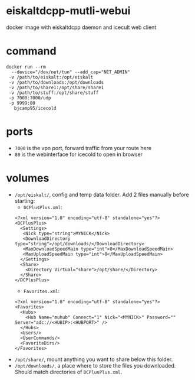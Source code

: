 # eiskaltdcpp-mutli-webui
docker image with eiskaltdcpp daemon and icecult web client

# command

```
docker run --rm
  --device="/dev/net/tun" --add_cap="NET_ADMIN"
 -v /path/to/eiskalt:/opt/eiskalt
 -v /path/to/downloads:/opt/downloads
 -v /path/to/share1:/opt/share/share1
 -v /path/to/stuff:/opt/share/stuff
 -p 7000:7000/udp
 -p 9999:80
   bjcamp95/icecold
```

# ports
* `7000` is the vpn port, forward traffic from your route here
* `80` is the webinterface for icecold to open in browser

# volumes
* `/opt/eiskalt/`, config and temp data folder. Add 2 files manually before starting:
  * `DCPlusPlus.xml`:
  ```
  <?xml version="1.0" encoding="utf-8" standalone="yes"?>
  <DCPlusPlus>
    <Settings>
     <Nick type="string">MYNICK</Nick>
     <DownloadDirectory type="string">/opt/downloads/</DownloadDirectory>
     <MaxDownloadSpeedMain type="int">0</MaxDownloadSpeedMain>
     <MaxUploadSpeedMain type="int">0</MaxUploadSpeedMain>
    </Settings>
    <Share>
      <Directory Virtual="share">/opt/share/</Directory>
    </Share>
  </DCPlusPlus>

  ```
  * `Favorites.xml`:
  ```
  <?xml version="1.0" encoding="utf-8" standalone="yes"?>
  <Favorites>
    <Hubs>
      <Hub Name="muhub" Connect="1" Nick="<MYNICK>" Password="" Server="adc://<HUBIP>:<HUBPORT>" />
    </Hubs>
    <Users/>
    <UserCommands/>
    <FavoriteDirs/>
  </Favorites>
  ```
* `/opt/share/`, mount anything you want to share below this folder.
* `/opt/downloads/`, a place where to store the files you downloaded. Should match directories of `DCPlusPlus.xml`.
